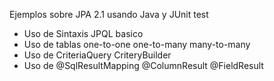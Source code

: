 Ejemplos sobre JPA 2.1 usando Java y JUnit test
- Uso de Sintaxis JPQL basico
- Uso de tablas one-to-one one-to-many many-to-many
- Uso de CriteriaQuery CriteryBuilder
- Uso de @SqlResultMapping @ColumnResult @FieldResult
